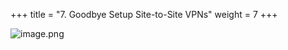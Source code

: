 +++
title = "7. Goodbye Setup Site-to-Site VPNs"
weight = 7
+++


![image.png](/images/008-viii-clean-it-up/39-580494-image.png)



